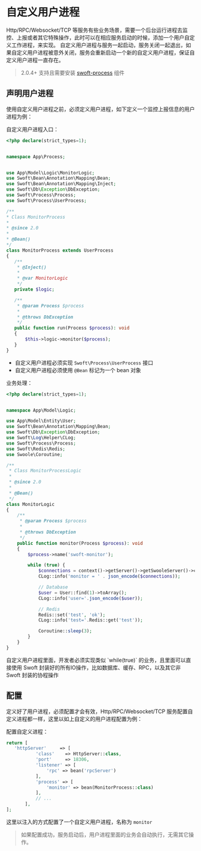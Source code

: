 # 自定义用户进程

 Http/RPC/Websocket/TCP 等服务有些业务场景，需要一个后台运行进程去监控、上报或者其它特殊操作，此时可以在相应服务启动的时候，添加一个用户自定义工作进程，来实现。
 自定义用户进程与服务一起启动，服务关闭一起退出，如果自定义用户进程被意外关闭，服务会重新启动一个新的自定义用户进程，保证自定义用户进程一直存在。
 
 > 2.0.4+ 支持且需要安装 [swoft-process](index.md) 组件
 
 ## 声明用户进程
 
 使用自定义用户进程之前，必须定义用户进程，如下定义一个监控上报信息的用户进程为例：
 
 
自定义用户进程入口：
 
 ```php
<?php declare(strict_types=1);


namespace App\Process;


use App\Model\Logic\MonitorLogic;
use Swoft\Bean\Annotation\Mapping\Bean;
use Swoft\Bean\Annotation\Mapping\Inject;
use Swoft\Db\Exception\DbException;
use Swoft\Process\Process;
use Swoft\Process\UserProcess;

/**
 * Class MonitorProcess
 *
 * @since 2.0
 *
 * @Bean()
 */
class MonitorProcess extends UserProcess
{
    /**
     * @Inject()
     *
     * @var MonitorLogic
     */
    private $logic;

    /**
     * @param Process $process
     *
     * @throws DbException
     */
    public function run(Process $process): void
    {
        $this->logic->monitor($process);
    }
}
```

- 自定义用户进程必须实现 `Swoft\Process\UserProcess` 接口
- 自定义用户进程必须使用 `@Bean` 标记为一个 bean 对象


业务处理：

```php
<?php declare(strict_types=1);


namespace App\Model\Logic;

use App\Model\Entity\User;
use Swoft\Bean\Annotation\Mapping\Bean;
use Swoft\Db\Exception\DbException;
use Swoft\Log\Helper\CLog;
use Swoft\Process\Process;
use Swoft\Redis\Redis;
use Swoole\Coroutine;

/**
 * Class MonitorProcessLogic
 *
 * @since 2.0
 *
 * @Bean()
 */
class MonitorLogic
{
    /**
     * @param Process $process
     *
     * @throws DbException
     */
    public function monitor(Process $process): void
    {
        $process->name('swoft-monitor');

        while (true) {
            $connections = context()->getServer()->getSwooleServer()->connections;
            CLog::info('monitor = ' . json_encode($connections));

            // Database
            $user = User::find(1)->toArray();
            CLog::info('user='.json_encode($user));

            // Redis
            Redis::set('test', 'ok');
            CLog::info('test='.Redis::get('test'));

            Coroutine::sleep(3);
        }
    }
}
```

<p class="tip"> 自定义用户进程里面，开发者必须实现类似 `while(true)` 的业务，且里面可以直接使用 Swoft 封装好的所有IO操作，比如数据库、缓存、RPC，以及其它非 Swoft 封装的协程操作 </p>
 
 ## 配置
 
 定义好了用户进程，必须配置才会有效，Http/RPC/Websocket/TCP 服务配置自定义进程都一样，这里以如上自定义的用户进程配置为例：
 
 配置自定义进程：
 
 ```php
 return [
    'httpServer'     => [
            'class'    => HttpServer::class,
            'port'     => 18306,
            'listener' => [
                'rpc' => bean('rpcServer')
            ],
            'process' => [
                'monitor' => bean(MonitorProcess::class)
            ],
            // ...
        ],
 ];   
 ```

这里以注入的方式配置了一个自定义用户进程，名称为 `monitor`
 
 
> 如果配置成功，服务启动后，用户进程里面的业务会自动执行，无需其它操作。